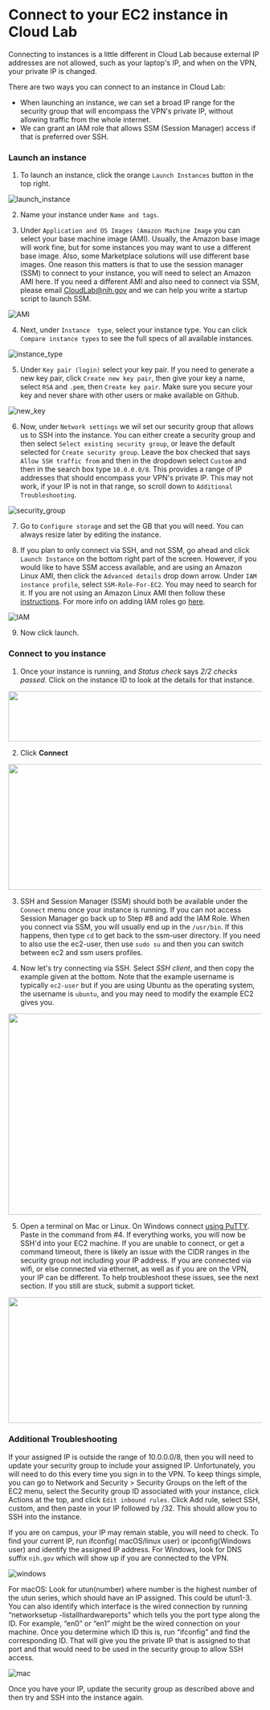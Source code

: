 # Connect to your EC2 instance in Cloud Lab
Connecting to instances is a little different in Cloud Lab because external IP addresses are not allowed, such as your laptop's IP, and when on the VPN,
your private IP is changed. 

There are two ways you can connect to an instance in Cloud Lab:

+ When launching an instance, we can set a broad IP range for the security group that will encompass the VPN's private IP, without allowing traffic from the whole internet.
+ We can grant an IAM role that allows SSM (Session Manager) access if that is preferred over SSH.

### Launch an instance

1. To launch an instance, click the orange `Launch Instances` button in the top right. 

![launch_instance](/docs/images/launch_instance.png)

2. Name your instance under `Name and tags`.

3. Under `Application and OS Images (Amazon Machine Image` you can select your base machine image (AMI). Usually, the Amazon base image will work fine, but for some instances you may want to use a different base image. Also, some Marketplace solutions will use different base images. One reason this matters is that to use the session manager (SSM) to connect to your instance, you will need to select an Amazon AMI here. If you need a different AMI and also need to connect via SSM, please email CloudLab@nih.gov and we can help you write a startup script to launch SSM.

![AMI](/docs/images/AMI.png)

4. Next, under `Instance  type`, select your instance type. You can click `Compare instance types` to see the full specs of all available instances. 

![instance_type](/docs/images/instance_type.png)

5. Under `Key pair (login)` select your key pair. If you need to generate a new key pair, click `Create new key pair`, then give your key a name, select `RSA` and `.pem`, then `Create key pair`. Make sure you secure your key and never share with other users or make available on Github. 

![new_key](/docs/images/new_key.png)

6. Now, under `Network settings` we wil set our security group that allows us to SSH into the instance. You can either create a security group and then select `Select existing security group`, or leave the default selected for `Create security group`. Leave the box checked that says `Allow SSH traffic from` and then in the dropdown select `Custom` and then in the search box type `10.0.0.0/8`. This provides a range of IP addresses that should encompass your VPN's private IP. This may not work, if your IP is not in that range, so scroll down to `Additional Troubleshooting`. 

![security_group](/docs/images/security_group.png)

7. Go to `Configure storage` and set the GB that you will need. You can always resize later by editing the instance.

8. If you plan to only connect via SSH, and not SSM, go ahead and click `Launch Instance` on the bottom right part of the screen. However, if you would like to have SSM access available, and are using an Amazon Linux AMI, then click the `Advanced details` drop down arrow. Under `IAM instance profile`, select `SSM-Role-For-EC2`. You may need to search for it. If you are not using an Amazon Linux AMI then follow these [instructions](https://aws.amazon.com/premiumsupport/knowledge-center/install-ssm-agent-ec2-linux/). For more info on adding IAM roles go [here](https://docs.aws.amazon.com/systems-manager/latest/userguide/setup-instance-profile.html).

![IAM](/docs/images/IAM_SSM_role.png)

9. Now click launch. 

### Connect to you instance

1. Once your instance is running, and *Status check* says *2/2 checks passed*. Click on the instance ID to look at the details for that instance.

<img src="/docs/images/1_select_instance_ID.png" width="550" height="100">

2. Click **Connect**

<img src="/docs/images/2_click_connect.png" width="550" height="250">

3. SSH and Session Manager (SSM) should both be available under the `Connect` menu once your instance is running. If you can not access Session Manager go back up to Step #8 and add the IAM Role. When you connect via SSM, you will usually end up in the `/usr/bin`. If this happens, then type `cd` to get back to the ssm-user directory. If you need to also use the ec2-user, then use `sudo su` and then you can switch between ec2 and ssm users profiles.

4. Now let's try connecting via SSH. Select *SSH client*, and then copy the example given at the bottom. Note that the example username is typically `ec2-user` but if you are using Ubuntu as the operating system, the username is `ubuntu`, and you may need to modify the example EC2 gives you. 

<img src="/docs/images/4_connect_ssh.png" width="550" height="400">

5. Open a terminal on Mac or Linux. On Windows connect [using PuTTY](https://docs.aws.amazon.com/AWSEC2/latest/UserGuide/putty.html). Paste in the command from #4. If everything works, you will now be SSH'd into your EC2 machine. If you are unable to connect, or get a command timeout, there is likely an issue with the CIDR ranges in the security group not including your IP address. If you are connected via wifi, or else connected via ethernet, as well as if you are on the VPN, your IP can be different. To help troubleshoot these issues, see the next section. If you still are stuck, submit a support ticket.

<img src="/docs/images/5_terminal.png" width="550" height="250">

### Additional Troubleshooting
If your assigned IP is outside the range of 10.0.0.0/8, then you will need to update your security group to include your assigned IP. Unfortunately, you will need to do this every time you sign in to the VPN. To keep things simple, you can go to Network and Security > Security Groups on the left of the EC2 menu, select the Security group ID associated with your instance, click Actions at the top, and click `Edit inbound rules`. Click Add rule, select SSH, custom, and then paste in your IP followed by /32. This should allow you to SSH into the instance.

If you are on campus, your IP may remain stable, you will need to check. To find your current IP, run ifconfig( macOS/linux user) or ipconfig(Windows user) and identify the assigned IP address. For Windows, look for DNS suffix `nih.gov` which will show up if you are connected to the VPN. 

![windows](/docs/images/windows.jpg)

For macOS: Look for utun(number) where number is the highest number of the utun series, which should have an IP assigned. This could be utun1-3. You can also identify which interface is the wired connection by running “networksetup -listallhardwareports” which tells you the port type along the ID. For example, “en0” or “en1” might be the wired connection on your machine. Once you determine which ID this is, run “ifconfig” and find the corresponding ID.  That will give you the private IP that is assigned to that port and that would need to be used in the security group to allow SSH access.

![mac](/docs/images/mac.png)

Once you have your IP, update the security group as described above and then try and SSH into the instance again. 


